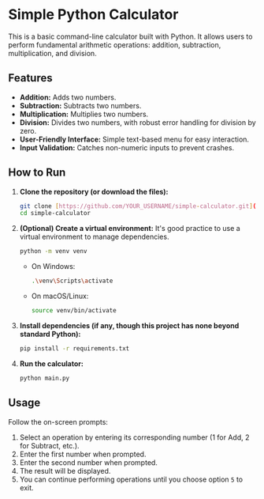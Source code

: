 # Simple Python Calculator

This is a basic command-line calculator built with Python. It allows users to perform fundamental arithmetic operations: addition, subtraction, multiplication, and division.

## Features

* **Addition:** Adds two numbers.
* **Subtraction:** Subtracts two numbers.
* **Multiplication:** Multiplies two numbers.
* **Division:** Divides two numbers, with robust error handling for division by zero.
* **User-Friendly Interface:** Simple text-based menu for easy interaction.
* **Input Validation:** Catches non-numeric inputs to prevent crashes.

## How to Run

1.  **Clone the repository (or download the files):**
    ```bash
    git clone [https://github.com/YOUR_USERNAME/simple-calculator.git](https://github.com/YOUR_USERNAME/simple-calculator.git)
    cd simple-calculator
    ```

2.  **(Optional) Create a virtual environment:**
    It's good practice to use a virtual environment to manage dependencies.
    ```bash
    python -m venv venv
    ```
    * On Windows:
        ```bash
        .\venv\Scripts\activate
        ```
    * On macOS/Linux:
        ```bash
        source venv/bin/activate
        ```

3.  **Install dependencies (if any, though this project has none beyond standard Python):**
    ```bash
    pip install -r requirements.txt
    ```

4.  **Run the calculator:**
    ```bash
    python main.py
    ```

## Usage

Follow the on-screen prompts:

1.  Select an operation by entering its corresponding number (1 for Add, 2 for Subtract, etc.).
2.  Enter the first number when prompted.
3.  Enter the second number when prompted.
4.  The result will be displayed.
5.  You can continue performing operations until you choose option `5` to exit.

